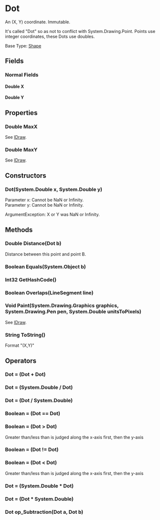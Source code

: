 # Dot

An (X, Y) coordinate. Immutable.

It's called "Dot" so as not to conflict with System.Drawing.Point. Points use integer coordinates, these Dots use doubles.

Base Type: [Shape](Shape.md)

## Fields

### Normal Fields

#### Double X

#### Double Y

## Properties

### Double MaxX

See [IDraw](IDraw.md).

### Double MaxY

See [IDraw](IDraw.md).

## Constructors

### Dot(System.Double x, System.Double y)

Parameter x: Cannot be NaN or Infinity.  
Parameter y: Cannot be NaN or Infinity.  

ArgumentException: X or Y was NaN or Infinity.

## Methods

### Double Distance(Dot b)

Distance between this point and point B.

### Boolean Equals(System.Object b)

### Int32 GetHashCode()

### Boolean Overlaps(LineSegment line)

### Void Paint(System.Drawing.Graphics graphics, System.Drawing.Pen pen, System.Double unitsToPixels)

See [IDraw](IDraw.md).

### String ToString()

Format "(X,Y)"

## Operators

### Dot = (Dot + Dot)

### Dot = (System.Double / Dot)

### Dot = (Dot / System.Double)

### Boolean = (Dot == Dot)

### Boolean = (Dot > Dot)

Greater than/less than is judged along the x-axis first, then the y-axis

### Boolean = (Dot != Dot)

### Boolean = (Dot < Dot)

Greater than/less than is judged along the x-axis first, then the y-axis

### Dot = (System.Double * Dot)

### Dot = (Dot * System.Double)

### Dot op_Subtraction(Dot a, Dot b)

